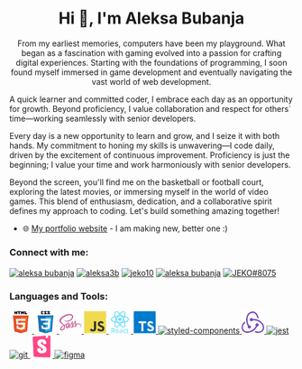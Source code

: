 <h1 align="center">Hi 👋, I'm Aleksa Bubanja</h1>
<p  align="center">From my earliest memories, computers have been my playground. What began as a fascination with gaming evolved into a passion for crafting digital experiences. Starting with the foundations of programming, I soon found myself immersed in game development and eventually navigating the vast world of web development.
</p>
<p>
  A quick learner and committed coder, I embrace each day as an opportunity for growth. Beyond proficiency, I value collaboration and respect for others` time—working seamlessly with senior developers.
</p>
<p>
Every day is a new opportunity to learn and grow, and I seize it with both hands. My commitment to honing my skills is unwavering—I code daily, driven by the excitement of continuous improvement. Proficiency is just the beginning; I value your time and work harmoniously with senior developers.
</p>
<p>  
Beyond the screen, you'll find me on the basketball or football court, exploring the latest movies, or immersing myself in the world of video games. This blend of enthusiasm, dedication, and a collaborative spirit defines my approach to coding. Let's build something amazing together!
</p>

- 🌐 [My portfolio website](https://aleksa-bubanja.netlify.app/) - I am making new, better one :)

<h3 align="left">Connect with me:</h3>
<p align="left">
  <a href="https://www.linkedin.com/in/aleksa-bubanja/" target="_blank"><img align="center" src="https://raw.githubusercontent.com/rahuldkjain/github-profile-readme-generator/master/src/images/icons/Social/linked-in-alt.svg" alt="aleksa bubanja" height="30" width="40" /></a>
<a href="https://twitter.com/aleksa3b" target="_blank"><img align="center" src="https://raw.githubusercontent.com/rahuldkjain/github-profile-readme-generator/master/src/images/icons/Social/twitter.svg" alt="aleksa3b" height="30" width="40" /></a>
<a href="https://stackoverflow.com/users/16413657/jeko10" target="_blank"><img align="center" src="https://raw.githubusercontent.com/rahuldkjain/github-profile-readme-generator/master/src/images/icons/Social/stack-overflow.svg" alt="jeko10" height="30" width="40" /></a> <a href="https://www.facebook.com/aleksa.bubanja.94" target="blank"><img align="center" src="https://raw.githubusercontent.com/rahuldkjain/github-profile-readme-generator/master/src/images/icons/Social/facebook.svg" alt="aleksa bubanja" height="30" width="40" /></a> <a href="https://discord.gg/#8075" target="blank"><img align="center" src="https://raw.githubusercontent.com/rahuldkjain/github-profile-readme-generator/master/src/images/icons/Social/discord.svg" alt="JEKO#8075" height="30" width="40" /></a>
</p>

<h3 align="left">Languages and Tools:</h3>
<p align="left"> <a href="https://www.w3.org/html/" target="_blank" rel="noreferrer"> <img src="https://raw.githubusercontent.com/devicons/devicon/master/icons/html5/html5-original-wordmark.svg" alt="html5" width="40" height="40"/> </a> <a href="https://www.w3schools.com/css/" target="_blank" rel="noreferrer"> <img src="https://raw.githubusercontent.com/devicons/devicon/master/icons/css3/css3-original-wordmark.svg" alt="css3" width="40" height="40"/> </a> <a href="https://sass-lang.com" target="_blank" rel="noreferrer"> <img src="https://raw.githubusercontent.com/devicons/devicon/master/icons/sass/sass-original.svg" alt="sass" width="40" height="40"/> </a> <a href="https://developer.mozilla.org/en-US/docs/Web/JavaScript" target="_blank" rel="noreferrer"> <img src="https://raw.githubusercontent.com/devicons/devicon/master/icons/javascript/javascript-original.svg" alt="javascript" width="40" height="40"/> </a> 
  <a href="https://reactjs.org/" target="_blank" rel="noreferrer"> <img src="https://raw.githubusercontent.com/devicons/devicon/master/icons/react/react-original-wordmark.svg" alt="react" width="40" height="40"/> </a> 
  <a href="https://www.typescriptlang.org/" target="_blank" rel="noreferrer"> <img src="https://raw.githubusercontent.com/devicons/devicon/master/icons/typescript/typescript-original.svg" alt="typescript" width="40" height="40"/> </a>

  <a href="https://styled-components.com/" target="_blank" rel="noreferrer"> 
  <img src="https://miro.medium.com/v2/resize:fit:480/1*Iohnw2aOQ5EBghVoqKA7VA.png" alt="styled-components" width="40" height="40"/> 
</a> 
  <a href="https://redux.js.org" target="_blank" rel="noreferrer"> 
  <img src="https://raw.githubusercontent.com/devicons/devicon/master/icons/redux/redux-original.svg" alt="redux" width="40" height="40"/> 
</a> 
  <a href="https://jestjs.io/" target="_blank" rel="noreferrer"> 
  <img src="https://www.vectorlogo.zone/logos/jestjsio/jestjsio-icon.svg" alt="jest" width="40" height="40"/> 
</a> 
  <a href="https://git-scm.com/" target="_blank" rel="noreferrer"> <img src="https://www.vectorlogo.zone/logos/git-scm/git-scm-icon.svg" alt="git" width="40" height="40"/> </a> 
  
<a href="https://storybook.js.org/" target="_blank" rel="noreferrer"> 
<img src="https://raw.githubusercontent.com/devicons/devicon/master/icons/storybook/storybook-original.svg" alt="storybook" width="40" height="40"/> 
</a>

<a href="https://www.figma.com/" target="_blank" rel="noreferrer"> 
<img src="https://www.vectorlogo.zone/logos/figma/figma-icon.svg" alt="figma" width="40" height="40"/> 
</a> </p> 
